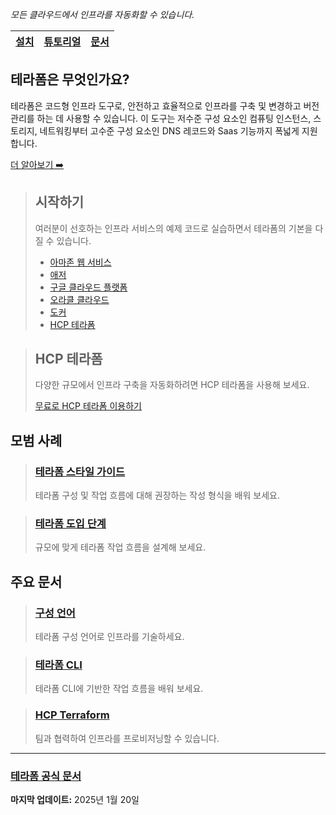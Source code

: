 _모든 클라우드에서 인프라를 자동화할 수 있습니다._

<!-- TODO 아래 문서 번역 후 해당 문서 링크 연결 -->
|[설치](https://developer.hashicorp.com/terraform/install)|[튜토리얼](https://developer.hashicorp.com/terraform/tutorials)|[문서](https://developer.hashicorp.com/terraform/docs)|
|---|---|---|

## 테라폼은 무엇인가요?

테라폼은 코드형 인프라 도구로, 안전하고 효율적으로 인프라를 구축 및 변경하고 버전 관리를 하는 데 사용할 수 있습니다. 이 도구는 저수준 구성 요소인 컴퓨팅 인스턴스, 스토리지, 네트워킹부터 고수준 구성 요소인 DNS 레코드와 Saas 기능까지 폭넓게 지원합니다.
<!-- TODO 아래 문서 번역 후 해당 문서 링크 연결 -->
[더 알아보기 ➡️](https://developer.hashicorp.com/terraform/intro)

> ## 시작하기
>
> 여러분이 선호하는 인프라 서비스의 예제 코드로 실습하면서 테라폼의 기본을 다질 수 있습니다.
> <!-- TODO 아래 문서 번역 후 해당 문서 링크 연결 -->
> - [아마존 웹 서비스](https://developer.hashicorp.com/terraform/tutorials/aws-get-started)
> - [애저](https://developer.hashicorp.com/terraform/tutorials/azure-get-started)
> - [구글 클라우드 플랫폼](https://developer.hashicorp.com/terraform/tutorials/gcp-get-started)
> - [오라클 클라우드](https://developer.hashicorp.com/terraform/tutorials/oci-get-started)
> - [도커](https://developer.hashicorp.com/terraform/tutorials/docker-get-started)
> - [HCP 테라폼](https://developer.hashicorp.com/terraform/tutorials/cloud-get-started)

> ## HCP 테라폼
>
> 다양한 규모에서 인프라 구축을 자동화하려면 HCP 테라폼을 사용해 보세요.
> 
> [무료로 HCP 테라폼 이용하기](https://app.terraform.io/public/signup/account?product_intent=terraform&utm_source=WEBSITE&utm_medium=WEB_IO&utm_offer=ARTICLE_PAGE&utm_content=DOCS)

## 모범 사례

<!-- TODO 아래 문서 번역 후 해당 문서 링크 연결 -->
> ### [테라폼 스타일 가이드](https://developer.hashicorp.com/terraform/language/style)
> 
> 테라폼 구성 및 작업 흐름에 대해 권장하는 작성 형식을 배워 보세요.

<!-- TODO 아래 문서 번역 후 해당 문서 링크 연결 -->
> ### [테라폼 도입 단계](https://developer.hashicorp.com/terraform/intro/phases)
> 
> 규모에 맞게 테라폼 작업 흐름을 설계해 보세요.

## 주요 문서

<!-- TODO 아래 문서 번역 후 해당 문서 링크 연결 -->
> ### [구성 언어](https://developer.hashicorp.com/terraform/language)
>
> 테라폼 구성 언어로 인프라를 기술하세요.

<!-- TODO 아래 문서 번역 후 해당 문서 링크 연결 -->
> ### [테라폼 CLI](https://developer.hashicorp.com/terraform/cli)
>
> 테라폼 CLI에 기반한 작업 흐름을 배워 보세요.

<!-- TODO 아래 문서 번역 후 해당 문서 링크 연결 -->
> ### [HCP Terraform](https://developer.hashicorp.com/terraform/cloud-docs)
>
> 팀과 협력하여 인프라를 프로비저닝할 수 있습니다.

<!-- Popular Use Cases 생략 -->

<!-- Get Certified 생략 -->

---

### [테라폼 공식 문서](https://developer.hashicorp.com/terraform)

**마지막 업데이트:** 2025년 1월 20일